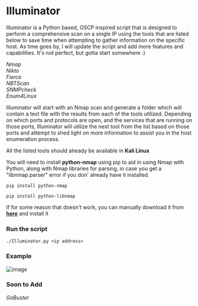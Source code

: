 # Illuminator

Illuminator is a Python based, OSCP inspired script that is designed to perform a comprehensive scan on a single IP using the tools that are listed below to save time when attempting to gather information on the specific host. As time goes by, I will update the script and add more features and capabilities. It's not perfect, but gotta start somewhere :)

*Nmap*  
*Nikto*  
*Fierce*  
*NBTScan*  
*SNMPcheck*  
*Enum4Linux*  

Illuminator will start with an Nmap scan and generate a folder which will contain a text file with the results from each of the tools utilized. Depending on which ports and protocols are open, and the services that are running on those ports,  Illuminator will utilize the next tool from the list based on those ports and attempt to shed light on more information to assist you in the host enumeration process.

All the listed tools should already be available in **Kali Linux**

You will need to install **python-nmap** using pip to aid in using Nmap with Python, along with Nmap libraries for parsing, in case you get a "libnmap.parser" error if you don' already have it installed.

`pip install python-nmap`

`pip install python-libnmap`

If for some reason that doesn't work, you can manually download it from **[here](https://xael.org/pages/python-nmap-en.html)** and install it 

### Run the script
`./Illuminator.py <ip address>`

### Example
![image](https://user-images.githubusercontent.com/22828882/44691637-7223d000-aa2d-11e8-9729-094cc0569a12.png)

###	Soon to Add
*GoBuster*